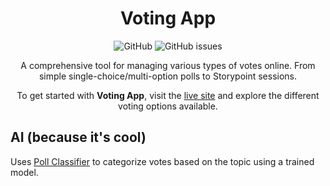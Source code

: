 <div align="center">

# Voting App

![GitHub](https://img.shields.io/github/license/fralleee/voting-app)
![GitHub issues](https://img.shields.io/github/issues/fralleee/voting-app)

A comprehensive tool for managing various types of votes online. From simple single-choice/multi-option polls to Storypoint sessions.

To get started with **Voting App**, visit the [live site](https://poll.fralle.net/) and explore the different voting options available.

</div>

## AI (because it's cool)

Uses [Poll Classifier](https://github.com/Fralleee/poll-classifier/) to categorize votes based on the topic using a trained model.

